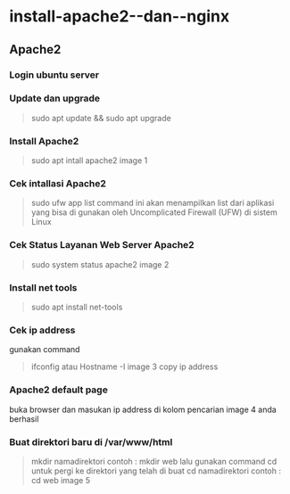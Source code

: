 # install-apache2--dan--nginx

## Apache2
### Login ubuntu server
### Update dan upgrade
> sudo apt update && sudo apt upgrade
### Install Apache2 
> sudo apt intall apache2
image 1
### Cek intallasi Apache2
> sudo ufw app list 
command ini akan menampilkan list dari aplikasi yang bisa di gunakan oleh Uncomplicated Firewall (UFW) di sistem Linux
### Cek Status Layanan Web Server Apache2
> sudo system status apache2
image 2
### Install net tools 
> sudo apt install net-tools
### Cek ip address
gunakan command 
> ifconfig 
atau
> Hostname -I
image 3
copy ip address
### Apache2 default page
buka browser dan masukan ip address di kolom pencarian
image 4
anda berhasil
### Buat direktori baru di /var/www/html
> mkdir namadirektori
contoh : mkdir web
lalu gunakan command cd untuk pergi ke direktori yang telah di buat
> cd namadirektori
contoh : cd web
image 5
###

